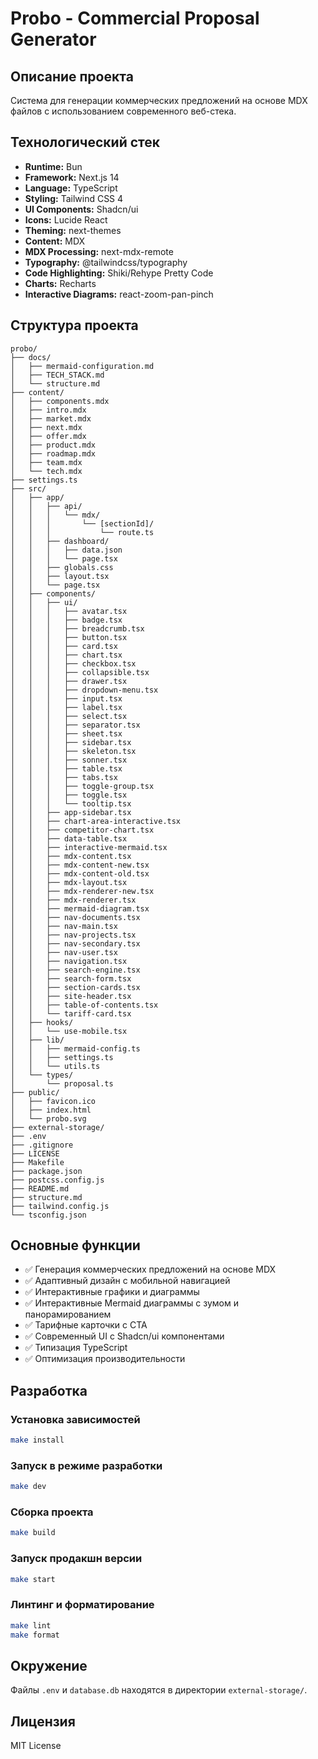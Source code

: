 # Probo - Commercial Proposal Generator

## Описание проекта

Система для генерации коммерческих предложений на основе MDX файлов с использованием современного веб-стека.

## Технологический стек

- **Runtime:** Bun
- **Framework:** Next.js 14
- **Language:** TypeScript
- **Styling:** Tailwind CSS 4
- **UI Components:** Shadcn/ui
- **Icons:** Lucide React
- **Theming:** next-themes
- **Content:** MDX
- **MDX Processing:** next-mdx-remote
- **Typography:** @tailwindcss/typography
- **Code Highlighting:** Shiki/Rehype Pretty Code
- **Charts:** Recharts
- **Interactive Diagrams:** react-zoom-pan-pinch

## Структура проекта

```
probo/
├── docs/
│   ├── mermaid-configuration.md
│   ├── TECH_STACK.md
│   └── structure.md
├── content/
│   ├── components.mdx
│   ├── intro.mdx
│   ├── market.mdx
│   ├── next.mdx
│   ├── offer.mdx
│   ├── product.mdx
│   ├── roadmap.mdx
│   ├── team.mdx
│   └── tech.mdx
├── settings.ts
├── src/
│   ├── app/
│   │   ├── api/
│   │   │   └── mdx/
│   │   │       └── [sectionId]/
│   │   │           └── route.ts
│   │   ├── dashboard/
│   │   │   ├── data.json
│   │   │   └── page.tsx
│   │   ├── globals.css
│   │   ├── layout.tsx
│   │   └── page.tsx
│   ├── components/
│   │   ├── ui/
│   │   │   ├── avatar.tsx
│   │   │   ├── badge.tsx
│   │   │   ├── breadcrumb.tsx
│   │   │   ├── button.tsx
│   │   │   ├── card.tsx
│   │   │   ├── chart.tsx
│   │   │   ├── checkbox.tsx
│   │   │   ├── collapsible.tsx
│   │   │   ├── drawer.tsx
│   │   │   ├── dropdown-menu.tsx
│   │   │   ├── input.tsx
│   │   │   ├── label.tsx
│   │   │   ├── select.tsx
│   │   │   ├── separator.tsx
│   │   │   ├── sheet.tsx
│   │   │   ├── sidebar.tsx
│   │   │   ├── skeleton.tsx
│   │   │   ├── sonner.tsx
│   │   │   ├── table.tsx
│   │   │   ├── tabs.tsx
│   │   │   ├── toggle-group.tsx
│   │   │   ├── toggle.tsx
│   │   │   └── tooltip.tsx
│   │   ├── app-sidebar.tsx
│   │   ├── chart-area-interactive.tsx
│   │   ├── competitor-chart.tsx
│   │   ├── data-table.tsx
│   │   ├── interactive-mermaid.tsx
│   │   ├── mdx-content.tsx
│   │   ├── mdx-content-new.tsx
│   │   ├── mdx-content-old.tsx
│   │   ├── mdx-layout.tsx
│   │   ├── mdx-renderer-new.tsx
│   │   ├── mdx-renderer.tsx
│   │   ├── mermaid-diagram.tsx
│   │   ├── nav-documents.tsx
│   │   ├── nav-main.tsx
│   │   ├── nav-projects.tsx
│   │   ├── nav-secondary.tsx
│   │   ├── nav-user.tsx
│   │   ├── navigation.tsx
│   │   ├── search-engine.tsx
│   │   ├── search-form.tsx
│   │   ├── section-cards.tsx
│   │   ├── site-header.tsx
│   │   ├── table-of-contents.tsx
│   │   └── tariff-card.tsx
│   ├── hooks/
│   │   └── use-mobile.tsx
│   ├── lib/
│   │   ├── mermaid-config.ts
│   │   ├── settings.ts
│   │   └── utils.ts
│   └── types/
│       └── proposal.ts
├── public/
│   ├── favicon.ico
│   ├── index.html
│   └── probo.svg
├── external-storage/
├── .env
├── .gitignore
├── LICENSE
├── Makefile
├── package.json
├── postcss.config.js
├── README.md
├── structure.md
├── tailwind.config.js
└── tsconfig.json
```

## Основные функции

- ✅ Генерация коммерческих предложений на основе MDX
- ✅ Адаптивный дизайн с мобильной навигацией
- ✅ Интерактивные графики и диаграммы
- ✅ Интерактивные Mermaid диаграммы с зумом и панорамированием
- ✅ Тарифные карточки с CTA
- ✅ Современный UI с Shadcn/ui компонентами
- ✅ Типизация TypeScript
- ✅ Оптимизация производительности

## Разработка

### Установка зависимостей
```bash
make install
```

### Запуск в режиме разработки
```bash
make dev
```

### Сборка проекта
```bash
make build
```

### Запуск продакшн версии
```bash
make start
```

### Линтинг и форматирование
```bash
make lint
make format
```

## Окружение

Файлы `.env` и `database.db` находятся в директории `external-storage/`.

## Лицензия

MIT License
